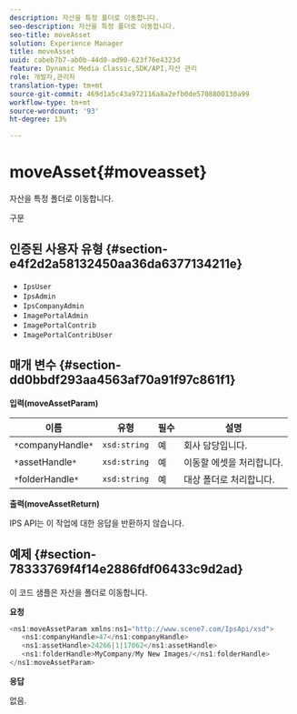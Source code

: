 ```yaml
---
description: 자산을 특정 폴더로 이동합니다.
seo-description: 자산을 특정 폴더로 이동합니다.
seo-title: moveAsset
solution: Experience Manager
title: moveAsset
uuid: cabeb7b7-ab0b-44d0-ad90-623f76e4323d
feature: Dynamic Media Classic,SDK/API,자산 관리
role: 개발자,관리자
translation-type: tm+mt
source-git-commit: 469d1a5c43a972116a8a2efb0de5708800130a99
workflow-type: tm+mt
source-wordcount: '93'
ht-degree: 13%

---
```



# moveAsset{#moveasset}

자산을 특정 폴더로 이동합니다.

구문

## 인증된 사용자 유형 {#section-e4f2d2a58132450aa36da6377134211e}

* `IpsUser`
* `IpsAdmin`
* `IpsCompanyAdmin`
* `ImagePortalAdmin`
* `ImagePortalContrib`
* `ImagePortalContribUser`

## 매개 변수 {#section-dd0bbdf293aa4563af70a91f97c861f1}

**입력(moveAssetParam)**

| 이름 | 유형 | 필수 | 설명 |
|---|---|---|---|
| `*`companyHandle`*` | `xsd:string` | 예 | 회사 담당입니다. |
| `*`assetHandle`*` | `xsd:string` | 예 | 이동할 에셋을 처리합니다. |
| `*`folderHandle`*` | `xsd:string` | 예 | 대상 폴더로 처리합니다. |

**출력(moveAssetReturn)**

IPS API는 이 작업에 대한 응답을 반환하지 않습니다.

## 예제 {#section-78333769f4f14e2886fdf06433c9d2ad}

이 코드 샘플은 자산을 폴더로 이동합니다.

**요청**

```java
<ns1:moveAssetParam xmlns:ns1="http://www.scene7.com/IpsApi/xsd">
   <ns1:companyHandle>47</ns1:companyHandle>
   <ns1:assetHandle>24266|1|17062</ns1:assetHandle>
   <ns1:folderHandle>MyCompany/My New Images/</ns1:folderHandle>
</ns1:moveAssetParam>
```

**응답**

없음.
